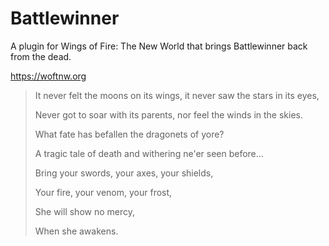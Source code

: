 # Battlewinner

 A plugin for Wings of Fire: The New World that brings Battlewinner back from the dead.

 https://woftnw.org

> It never felt the moons on its wings, it never saw the stars in its eyes,
> 
> Never got to soar with its parents, nor feel the winds in the skies.
> 
> What fate has befallen the dragonets of yore?
> 
> A tragic tale of death and withering ne'er seen before...
> 
> Bring your swords, your axes, your shields,
> 
> Your fire, your venom, your frost,
> 
> She will show no mercy,
> 
> When she awakens.
